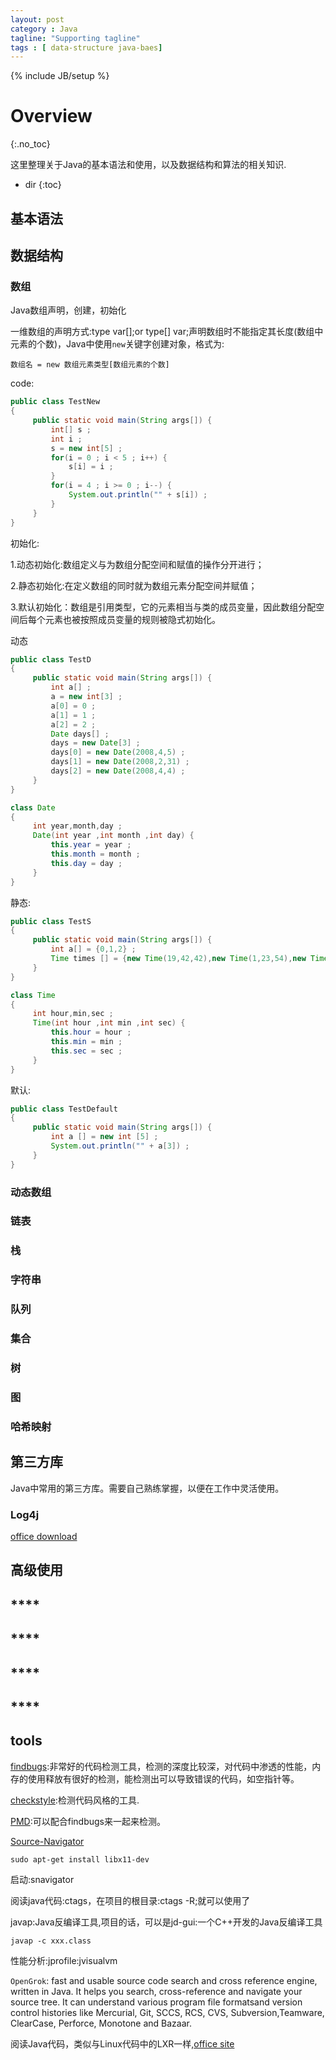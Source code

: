 ```yaml
---
layout: post
category : Java
tagline: "Supporting tagline"
tags : [ data-structure java-baes]
---
```

{% include JB/setup %}

# Overview
{:.no_toc}

这里整理关于Java的基本语法和使用，以及数据结构和算法的相关知识.

* dir
{:toc}

## **基本语法**

## **数据结构**

### 数组

Java数组声明，创建，初始化

一维数组的声明方式:type var[];or type[] var;声明数组时不能指定其长度(数组中元素的个数)，Java中使用`new`关键字创建对象，格式为:

	数组名 = new 数组元素类型[数组元素的个数]

code:

```java
public class TestNew
{
     public static void main(String args[]) {
         int[] s ;
         int i ;
         s = new int[5] ;
         for(i = 0 ; i < 5 ; i++) {
             s[i] = i ;
         }
         for(i = 4 ; i >= 0 ; i--) {
             System.out.println("" + s[i]) ;
         }
     }
}
```
初始化:

1.动态初始化:数组定义与为数组分配空间和赋值的操作分开进行；

2.静态初始化:在定义数组的同时就为数组元素分配空间并赋值；

3.默认初始化：数组是引用类型，它的元素相当与类的成员变量，因此数组分配空间后每个元素也被按照成员变量的规则被隐式初始化。

动态

```java
public class TestD
{
     public static void main(String args[]) {
         int a[] ;
         a = new int[3] ;
         a[0] = 0 ;
         a[1] = 1 ;
         a[2] = 2 ;
         Date days[] ;
         days = new Date[3] ;
         days[0] = new Date(2008,4,5) ;
         days[1] = new Date(2008,2,31) ;
         days[2] = new Date(2008,4,4) ;
     }
}

class Date
{
     int year,month,day ;
     Date(int year ,int month ,int day) {
         this.year = year ;
         this.month = month ;
         this.day = day ;
     }
}

```
静态:

```java
public class TestS
{
     public static void main(String args[]) {
         int a[] = {0,1,2} ;
         Time times [] = {new Time(19,42,42),new Time(1,23,54),new Time(5,3,2)} ;
     }
}

class Time
{
     int hour,min,sec ;
     Time(int hour ,int min ,int sec) {
         this.hour = hour ;
         this.min = min ;
         this.sec = sec ;
     }
}
```
默认:

```java
public class TestDefault
{
     public static void main(String args[]) {
         int a [] = new int [5] ;
         System.out.println("" + a[3]) ;
     }
}
```


### 动态数组

### 链表

### 栈

### 字符串

### 队列

### 集合

### 树

### 图

### 哈希映射

###


## **第三方库**

Java中常用的第三方库。需要自己熟练掌握，以便在工作中灵活使用。

### Log4j

[office download](http://logging.apache.org/log4j/1.2/download.html)


## **高级使用**

###


## ****
## ****
## ****
## ****


## **tools**

[findbugs](http://findbugs.sourceforge.net/):非常好的代码检测工具，检测的深度比较深，对代码中渗透的性能，内存的使用释放有很好的检测，能检测出可以导致错误的代码，如空指针等。

[checkstyle](http://checkstyle.sourceforge.net/):检测代码风格的工具.

[PMD](https://pmd.github.io/):可以配合findbugs来一起来检测。

[Source-Navigator](http://sourceforge.net/project/showfiles.php?group_id=51180)

	sudo apt-get install libx11-dev

启动:snavigator

阅读java代码:ctags，在项目的根目录:ctags -R;就可以使用了

javap:Java反编译工具,项目的话，可以是jd-gui:一个C++开发的Java反编译工具

	javap -c xxx.class

性能分析:jprofile:jvisualvm

`OpenGrok`: fast and usable source code search and cross reference engine, written in Java. It helps you search, cross-reference and navigate your source tree. It can understand various program file formatsand version control histories like Mercurial, Git, SCCS, RCS, CVS, Subversion,Teamware, ClearCase, Perforce, Monotone and Bazaar.

阅读Java代码，类似与Linux代码中的LXR一样,[office site](http://opengrok.github.io/OpenGrok/)
